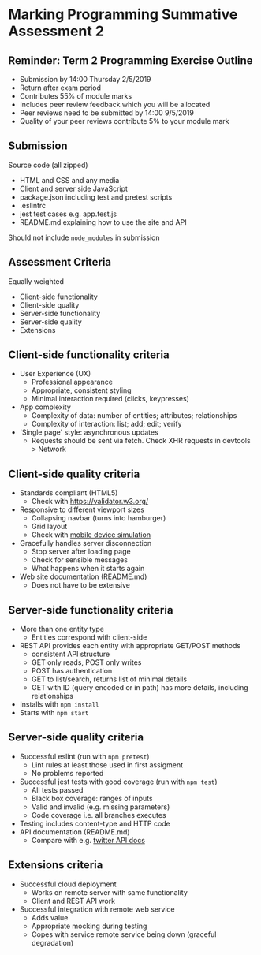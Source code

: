 
# Marking Programming Summative Assessment 2


## Reminder: Term 2 Programming Exercise Outline

- Submission by 14:00 Thursday 2/5/2019
- Return after exam period
- Contributes 55% of module marks
- Includes peer review feedback which you will be allocated
- Peer reviews need to be submitted by 14:00 9/5/2019
- Quality of your peer reviews contribute 5% to your module mark



## Submission

Source code (all zipped)

- HTML and CSS and any media
- Client and server side JavaScript
- package.json including test and pretest scripts
- .eslintrc 
- jest test cases e.g. app.test.js
- README.md explaining how to use the site and API

Should not include `node_modules` in submission


## Assessment Criteria

Equally weighted

- Client-side functionality
- Client-side quality
- Server-side functionality
- Server-side quality
- Extensions


## Client-side functionality criteria

- User Experience (UX)
  - Professional appearance
  - Appropriate, consistent styling
  - Minimal interaction required (clicks, keypresses)
- App complexity
  - Complexity of data: number of entities; attributes; relationships
  - Complexity of interaction: list; add; edit; verify
- 'Single page' style: asynchronous updates
  - Requests should be sent via fetch. Check XHR requests in devtools > Network


## Client-side quality criteria

- Standards compliant (HTML5)
  - Check with <https://validator.w3.org/>
- Responsive to different viewport sizes
  - Collapsing navbar (turns into hamburger)
  - Grid layout
  - Check with [mobile device simulation](https://developers.google.com/web/tools/chrome-devtools/device-mode/)
- Gracefully handles server disconnection
  - Stop server after loading page
  - Check for sensible messages
  - What happens when it starts again
- Web site documentation (README.md)
  - Does not have to be extensive

## Server-side functionality criteria

- More than one entity type
  - Entities correspond with client-side
- REST API provides each entity with appropriate GET/POST methods
  - consistent API structure
  - GET only reads, POST only writes
  - POST has authentication
  - GET to list/search, returns list of minimal details
  - GET with ID (query encoded or in path) has more details, including relationships
- Installs with `npm install`
- Starts with `npm start`


## Server-side quality criteria

- Successful eslint (run with `npm pretest`)
  - Lint rules at least those used in first assigment
  - No problems reported
- Successful jest tests with good coverage (run with `npm test`)
  - All tests passed
  - Black box coverage: ranges of inputs
  - Valid and invalid (e.g. missing parameters)
  - Code coverage i.e. all branches executes
- Testing includes content-type and HTTP code
- API documentation (README.md)
  - Compare with e.g. [twitter API docs](https://developer.twitter.com/en/docs/api-reference-index)


## Extensions criteria

- Successful cloud deployment
  - Works on remote server with same functionality
  - Client and REST API work
- Successful integration with remote web service
  - Adds value 
  - Appropriate mocking during testing
  - Copes with service remote service being down (graceful degradation)

